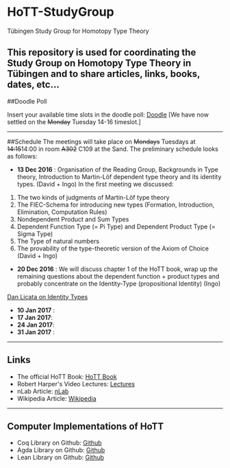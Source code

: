 # HoTT-StudyGroup
Tübingen Study Group for Homotopy Type Theory

This repository is used for coordinating the Study Group on Homotopy Type Theory in Tübingen and to share articles, links, books, dates, etc...
---
##Doodle Poll

Insert your available time slots in the doodle poll: [Doodle](http://doodle.com/poll/pspsxu986q263bhp)
[We have now settled on the <del>Monday</del> Tuesday 14-16 timeslot.]

---
##Schedule
The meetings will take place on <del>Mondays</del> Tuesdays  at <del>14:15</del>14:00 in room <del>A302</del> C109 at the Sand.
The preliminary schedule looks as follows:
  * __13 Dec 2016__ :
  Organisation of the Reading Group, Backgrounds in Type theory, Introduction to Martin-Löf dependent type theory and its identity types. (David + Ingo)
  In the first meeting we discussed:

  1. The two kinds of judgments of Martin-Löf type theory
  2. The FIEC-Schema for introducing new types (Formation, Introduction, Elimination, Computation Rules)
  3. Nondependent Product and Sum Types
  4. Dependent Function Type (= Pi Type) and Dependent Product Type (= Sigma Type)
  5. The Type of natural numbers
  6. The provability of the type-theoretic version of the Axiom of Choice
  (David + Ingo)
  
  * __20 Dec 2016__ : We will discuss chapter 1 of the HoTT book, wrap up the remaining questions about the dependent function + product types and probably concentrate on the Identity-Type (propositional Identity) (Ingo)

  [Dan Licata on Identity Types](https://homotopytypetheory.org/2011/04/10/just-kidding-understanding-identity-elimination-in-homotopy-type-theory/)
  * __10 Jan 2017__ :
  * __17 Jan 2017__:
  * __24 Jan 2017__:
  * __31 Jan 2017__ :
  
---

## Links
  * The official HoTT Book: [HoTT Book](https://homotopytypetheory.org/book/)
  * Robert Harper's Video Lectures: [Lectures](https://www.cs.cmu.edu/~rwh/courses/hott/)
  * nLab Article: [nLab](https://ncatlab.org/nlab/show/homotopy+type+theory)
  * Wikipedia Article: [Wikipedia](https://en.wikipedia.org/wiki/Homotopy_type_theory)


---
## Computer Implementations of HoTT
  * Coq Library on Github: [Github](https://github.com/HoTT/HoTT)
  * Agda Library on Github: [Github](https://github.com/HoTT/HoTT-Agda)
  * Lean Library on Github: [Github](https://github.com/leanprover/lean/tree/master/hott)